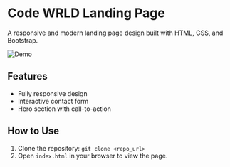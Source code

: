 # Code WRLD Landing Page

A responsive and modern landing page design built with HTML, CSS, and Bootstrap.

![Demo](assets/demo.gif)

## Features
- Fully responsive design
- Interactive contact form
- Hero section with call-to-action

## How to Use
1. Clone the repository: `git clone <repo_url>`
2. Open `index.html` in your browser to view the page.
